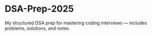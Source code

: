# DSA-Prep-2025
My structured DSA prep for mastering coding interviews — includes problems, solutions, and notes.

